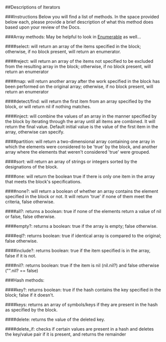 ##Descriptions of Iterators

###Instructions
Below you will find a list of methods. In the space provided below each, please provide a brief description of what this method does based upon your review of the Docs. 

###Array methods:
May be helpful to look in [Enumerable](http://ruby-doc.org/core-2.2.0/Enumerable.html) as well...

####select: will return an array of the items specified in the block; otherwise, if no block present, will return an enumerator.

####reject: will return an array of the items not specified to be excluded from the resulting array in the block; otherwise, if no block present, will return an enumerator

####map: will return another array after the work specified in the block has been performed on the original array; otherwise, if no block present, will return an enumerator 

####detect/find: will return the first item from an array specified by the block, or will return nil if nothing matches.  

####inject: will combine the values of an array in the manner specified by the block by iterating through the array until all items are combined. It will return the final value. Default initial value is the value of the first item in the array, otherwise can specify. 

####partition: will return a two-dimensional array containing one array in which the elements were considered to be 'true' by the block, and another array where the elements that weren't considered 'true' were grouped.  

####sort: will return an array of strings or integers sorted by the designations of the block. 

####one: will return the boolean true if there is only one item in the array that meets the block's specifications. 

####none?: will return a boolean of whether an array contains the element specified in the block or not. It will return 'true' if none of them meet the criteria, false otherwise.

####all?: returns a boolean: true if none of the elements return a value of nil or false, false otherwise.

####empty?: returns a boolean: true if the array is empty; false otherwise. 

####eql?: returns boolean: true if identical array is compared to the original; false otherwise.

####include?: returns boolean: true if the item specified is in the array, false if it is not. 

####nil?: returns boolean: true if the item is nil (nil.nil?) and false otherwise ("".nil? == false)

###Hash methods:

####key?: returns boolean: true if the hash contains the key specified in the block; false if it doesn't. 

####keys: returns an array of symbols/keys if they are present in the hash as specified by the block. 

####delete: returns the value of the deleted key.

####delete_if: checks if certain values are present in a hash and deletes the key/value pair if it is present, and returns the remainder

